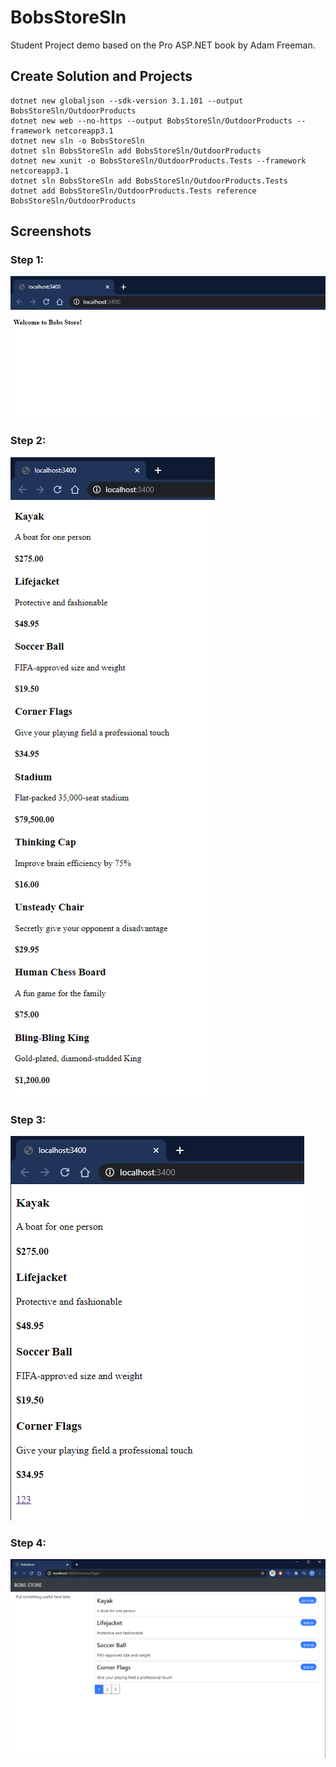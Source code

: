 # BobsStoreSln
Student Project demo based on the Pro ASP.NET book by Adam Freeman.

## Create Solution and Projects

    dotnet new globaljson --sdk-version 3.1.101 --output BobsStoreSln/OutdoorProducts
    dotnet new web --no-https --output BobsStoreSln/OutdoorProducts --framework netcoreapp3.1
    dotnet new sln -o BobsStoreSln
    dotnet sln BobsStoreSln add BobsStoreSln/OutdoorProducts 
    dotnet new xunit -o BobsStoreSln/OutdoorProducts.Tests --framework netcoreapp3.1
    dotnet sln BobsStoreSln add BobsStoreSln/OutdoorProducts.Tests 
    dotnet add BobsStoreSln/OutdoorProducts.Tests reference BobsStoreSln/OutdoorProducts

## Screenshots

### Step 1:

![image](https://github.com/HedgeHodge/BobsStoreSln/blob/master/OutdoorProducts/Capture1.png?raw=true)

### Step 2:

![image](https://github.com/HedgeHodge/BobsStoreSln/blob/master/OutdoorProducts/Capture2.PNG?raw=true)

### Step 3:

![image](https://github.com/HedgeHodge/BobsStoreSln/blob/master/OutdoorProducts/Capture3.PNG?raw=true)

### Step 4:

![image](https://github.com/HedgeHodge/BobsStoreSln/blob/master/OutdoorProducts/Capture4.PNG?raw=true)
